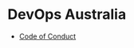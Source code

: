 # DevOps Australia

* [Code of Conduct](https://github.com/devopsaustralia/general/blob/master/code_of_conduct.markdown)


